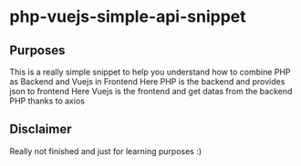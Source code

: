 # php-vuejs-simple-api-snippet

## Purposes

This is a really simple snippet to help you understand how to combine PHP as Backend and Vuejs in Frontend 
Here PHP is the backend and provides json to frontend
Here Vuejs is the frontend and get datas from the backend PHP thanks to axios

## Disclaimer

Really not finished and just for learning purposes :)
